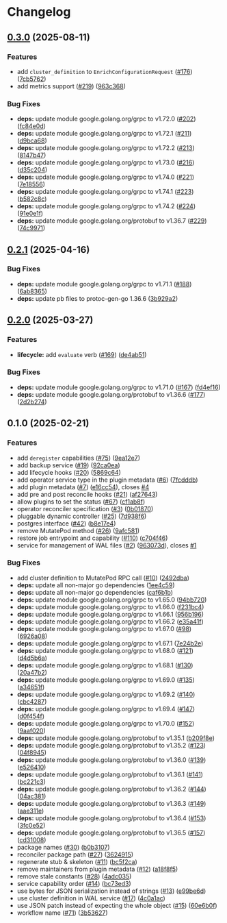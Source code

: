 # Changelog

## [0.3.0](https://github.com/cloudnative-pg/cnpg-i/compare/v0.2.1...v0.3.0) (2025-08-11)


### Features

* add `cluster_definition` to `EnrichConfigurationRequest` ([#176](https://github.com/cloudnative-pg/cnpg-i/issues/176)) ([7cb5762](https://github.com/cloudnative-pg/cnpg-i/commit/7cb57628933b75045443de5850e7c470aef2a66c))
* add metrics support ([#219](https://github.com/cloudnative-pg/cnpg-i/issues/219)) ([963c368](https://github.com/cloudnative-pg/cnpg-i/commit/963c368523c25d2e4043609ecc2d9076a8d422c2))


### Bug Fixes

* **deps:** update module google.golang.org/grpc to v1.72.0 ([#202](https://github.com/cloudnative-pg/cnpg-i/issues/202)) ([fc84e0d](https://github.com/cloudnative-pg/cnpg-i/commit/fc84e0dee4f3459194f4f7bfd608364c5345ac89))
* **deps:** update module google.golang.org/grpc to v1.72.1 ([#211](https://github.com/cloudnative-pg/cnpg-i/issues/211)) ([d9bca68](https://github.com/cloudnative-pg/cnpg-i/commit/d9bca684bda3da86d4d82921f4fac45ffa5ba740))
* **deps:** update module google.golang.org/grpc to v1.72.2 ([#213](https://github.com/cloudnative-pg/cnpg-i/issues/213)) ([8147b47](https://github.com/cloudnative-pg/cnpg-i/commit/8147b4701a09ec3af04cfc397cd7d7d6142b17f5))
* **deps:** update module google.golang.org/grpc to v1.73.0 ([#216](https://github.com/cloudnative-pg/cnpg-i/issues/216)) ([d35c204](https://github.com/cloudnative-pg/cnpg-i/commit/d35c20496e1dd2948ba00fd49a6264b5934a36d9))
* **deps:** update module google.golang.org/grpc to v1.74.0 ([#221](https://github.com/cloudnative-pg/cnpg-i/issues/221)) ([7e18556](https://github.com/cloudnative-pg/cnpg-i/commit/7e1855607c8e8604cc34e538845d0cba75fdeff4))
* **deps:** update module google.golang.org/grpc to v1.74.1 ([#223](https://github.com/cloudnative-pg/cnpg-i/issues/223)) ([b582c8c](https://github.com/cloudnative-pg/cnpg-i/commit/b582c8c00fd867a4f022124503c36bf56fc3407b))
* **deps:** update module google.golang.org/grpc to v1.74.2 ([#224](https://github.com/cloudnative-pg/cnpg-i/issues/224)) ([91e0e1f](https://github.com/cloudnative-pg/cnpg-i/commit/91e0e1ff26be4bde2e7dc9d9e1cd0b7828c01e2c))
* **deps:** update module google.golang.org/protobuf to v1.36.7 ([#229](https://github.com/cloudnative-pg/cnpg-i/issues/229)) ([74c9971](https://github.com/cloudnative-pg/cnpg-i/commit/74c9971fdb0cfe77f78f3eb3d2254bc5139d4679))

## [0.2.1](https://github.com/cloudnative-pg/cnpg-i/compare/v0.2.0...v0.2.1) (2025-04-16)


### Bug Fixes

* **deps:** update module google.golang.org/grpc to v1.71.1 ([#188](https://github.com/cloudnative-pg/cnpg-i/issues/188)) ([6ab8365](https://github.com/cloudnative-pg/cnpg-i/commit/6ab8365bfe7d78acd8109870985e1c386b850492))
* **deps:** update pb files to protoc-gen-go 1.36.6 ([3b929a2](https://github.com/cloudnative-pg/cnpg-i/commit/3b929a277e8c924d0dd958b1d28bf96009d5c86d))

## [0.2.0](https://github.com/cloudnative-pg/cnpg-i/compare/v0.1.0...v0.2.0) (2025-03-27)


### Features

* **lifecycle:** add `evaluate` verb ([#169](https://github.com/cloudnative-pg/cnpg-i/issues/169)) ([de4ab51](https://github.com/cloudnative-pg/cnpg-i/commit/de4ab51537cbea0920aaf8b527a71bfba8ef12c0))


### Bug Fixes

* **deps:** update module google.golang.org/grpc to v1.71.0 ([#167](https://github.com/cloudnative-pg/cnpg-i/issues/167)) ([fd4ef16](https://github.com/cloudnative-pg/cnpg-i/commit/fd4ef16869dd864e8db48a7dbdde992fb05c8041))
* **deps:** update module google.golang.org/protobuf to v1.36.6 ([#177](https://github.com/cloudnative-pg/cnpg-i/issues/177)) ([2d2b274](https://github.com/cloudnative-pg/cnpg-i/commit/2d2b27435b6f26ece85f8ed6d2c7acba9c0f0fd9))

## 0.1.0 (2025-02-21)


### Features

* add `deregister` capabilities ([#75](https://github.com/cloudnative-pg/cnpg-i/issues/75)) ([9ea12e7](https://github.com/cloudnative-pg/cnpg-i/commit/9ea12e76a6ee41bc625cd81d9e66517b092299aa))
* add backup service ([#19](https://github.com/cloudnative-pg/cnpg-i/issues/19)) ([92ca0ea](https://github.com/cloudnative-pg/cnpg-i/commit/92ca0eaa10ad0dc88b7458b56331092453e9035f))
* add lifecycle hooks ([#20](https://github.com/cloudnative-pg/cnpg-i/issues/20)) ([5869c64](https://github.com/cloudnative-pg/cnpg-i/commit/5869c644788b8d4d3de0b5305bd0fc3c7f1be17b))
* add operator service type in the plugin metadata ([#6](https://github.com/cloudnative-pg/cnpg-i/issues/6)) ([7fcdddb](https://github.com/cloudnative-pg/cnpg-i/commit/7fcdddbaf7f46c89affcf3871ddd9fb51e691adc))
* add plugin metadata ([#7](https://github.com/cloudnative-pg/cnpg-i/issues/7)) ([e16cc54](https://github.com/cloudnative-pg/cnpg-i/commit/e16cc543b9bb875b02d10b4cfa015ebd3050ea22)), closes [#4](https://github.com/cloudnative-pg/cnpg-i/issues/4)
* add pre and post reconcile hooks ([#21](https://github.com/cloudnative-pg/cnpg-i/issues/21)) ([af27643](https://github.com/cloudnative-pg/cnpg-i/commit/af2764325710cd98881e211810d2a01f61b62d43))
* allow plugins to set the status ([#67](https://github.com/cloudnative-pg/cnpg-i/issues/67)) ([cf1ab8f](https://github.com/cloudnative-pg/cnpg-i/commit/cf1ab8fab2a05e7e28cb7ff1aa575a447d9e6634))
* operator reconciler specification ([#3](https://github.com/cloudnative-pg/cnpg-i/issues/3)) ([0b01870](https://github.com/cloudnative-pg/cnpg-i/commit/0b018708a768a8f4d59e99716a782e44cceb7ff2))
* pluggable dynamic controller ([#25](https://github.com/cloudnative-pg/cnpg-i/issues/25)) ([7d938f6](https://github.com/cloudnative-pg/cnpg-i/commit/7d938f60f998af1d336a669a2497d1cf68b9d582))
* postgres interface ([#42](https://github.com/cloudnative-pg/cnpg-i/issues/42)) ([b8e17e4](https://github.com/cloudnative-pg/cnpg-i/commit/b8e17e42e05c1dc5b640a1bbf2466b1fc193d267))
* remove MutatePod method ([#26](https://github.com/cloudnative-pg/cnpg-i/issues/26)) ([9afc581](https://github.com/cloudnative-pg/cnpg-i/commit/9afc58113460f207ca4fb83b6ba875caef1abb64))
* restore job entrypoint and capability ([#110](https://github.com/cloudnative-pg/cnpg-i/issues/110)) ([c704f46](https://github.com/cloudnative-pg/cnpg-i/commit/c704f46c20e0f2d2b4c1c1673ce55b25a7b972f9))
* service for management of WAL files ([#2](https://github.com/cloudnative-pg/cnpg-i/issues/2)) ([963073d](https://github.com/cloudnative-pg/cnpg-i/commit/963073d61df217fd6c2cd9f4ca77b4a57e623c04)), closes [#1](https://github.com/cloudnative-pg/cnpg-i/issues/1)


### Bug Fixes

* add cluster definition to MutatePod RPC call ([#10](https://github.com/cloudnative-pg/cnpg-i/issues/10)) ([2492dba](https://github.com/cloudnative-pg/cnpg-i/commit/2492dba8ebbd98f1da02a9e59d05e5a76beac8e6))
* **deps:** update all non-major go dependencies ([1ee4c59](https://github.com/cloudnative-pg/cnpg-i/commit/1ee4c59422aa56005b2c3f9394fc817c76275511))
* **deps:** update all non-major go dependencies ([caf6b1b](https://github.com/cloudnative-pg/cnpg-i/commit/caf6b1b23daa7a733ad2a6c321ab097660bbdd94))
* **deps:** update module google.golang.org/grpc to v1.65.0 ([94bb720](https://github.com/cloudnative-pg/cnpg-i/commit/94bb720bd7a555d5176f66f2793d1b562b550ca0))
* **deps:** update module google.golang.org/grpc to v1.66.0 ([f231bc4](https://github.com/cloudnative-pg/cnpg-i/commit/f231bc4189df9dcf604320b59cc34e9d553a7ec1))
* **deps:** update module google.golang.org/grpc to v1.66.1 ([956b196](https://github.com/cloudnative-pg/cnpg-i/commit/956b196c4d303a2a6ee13581de35c5617cd8ec92))
* **deps:** update module google.golang.org/grpc to v1.66.2 ([e35a41f](https://github.com/cloudnative-pg/cnpg-i/commit/e35a41f25a3cbf4e0d878fa14eb52015c3cd7915))
* **deps:** update module google.golang.org/grpc to v1.67.0 ([#98](https://github.com/cloudnative-pg/cnpg-i/issues/98)) ([6926a08](https://github.com/cloudnative-pg/cnpg-i/commit/6926a08b23857be1c9b6e125fb9d83758566472c))
* **deps:** update module google.golang.org/grpc to v1.67.1 ([7e24b2e](https://github.com/cloudnative-pg/cnpg-i/commit/7e24b2eccd507275f994b458189843d6d52a0f4c))
* **deps:** update module google.golang.org/grpc to v1.68.0 ([#121](https://github.com/cloudnative-pg/cnpg-i/issues/121)) ([d4d5b6a](https://github.com/cloudnative-pg/cnpg-i/commit/d4d5b6a7d6eda0028b087ade2cbd24c7c7c72adb))
* **deps:** update module google.golang.org/grpc to v1.68.1 ([#130](https://github.com/cloudnative-pg/cnpg-i/issues/130)) ([20a47b2](https://github.com/cloudnative-pg/cnpg-i/commit/20a47b2d919b1bfaf9f759a4d6d7e857fd6ab960))
* **deps:** update module google.golang.org/grpc to v1.69.0 ([#135](https://github.com/cloudnative-pg/cnpg-i/issues/135)) ([a34651f](https://github.com/cloudnative-pg/cnpg-i/commit/a34651fddaa6902c95f4cdc33841eae67cb9b55f))
* **deps:** update module google.golang.org/grpc to v1.69.2 ([#140](https://github.com/cloudnative-pg/cnpg-i/issues/140)) ([cbc4287](https://github.com/cloudnative-pg/cnpg-i/commit/cbc4287931eec44707a228028ead90ac53d9a989))
* **deps:** update module google.golang.org/grpc to v1.69.4 ([#147](https://github.com/cloudnative-pg/cnpg-i/issues/147)) ([d0f454f](https://github.com/cloudnative-pg/cnpg-i/commit/d0f454f240a215a7b4cc88476f1f3e664e827985))
* **deps:** update module google.golang.org/grpc to v1.70.0 ([#152](https://github.com/cloudnative-pg/cnpg-i/issues/152)) ([9aaf020](https://github.com/cloudnative-pg/cnpg-i/commit/9aaf020a9efe6b1d17325bbd5eabc735c85d553b))
* **deps:** update module google.golang.org/protobuf to v1.35.1 ([b209f8e](https://github.com/cloudnative-pg/cnpg-i/commit/b209f8e465716379308371ae5b48371159a50a97))
* **deps:** update module google.golang.org/protobuf to v1.35.2 ([#123](https://github.com/cloudnative-pg/cnpg-i/issues/123)) ([04f8945](https://github.com/cloudnative-pg/cnpg-i/commit/04f894529500f5721c10067a8e4459186a6a9110))
* **deps:** update module google.golang.org/protobuf to v1.36.0 ([#139](https://github.com/cloudnative-pg/cnpg-i/issues/139)) ([e526410](https://github.com/cloudnative-pg/cnpg-i/commit/e52641093a69541bafd197cc73f795c6308817c5))
* **deps:** update module google.golang.org/protobuf to v1.36.1 ([#141](https://github.com/cloudnative-pg/cnpg-i/issues/141)) ([bc221c3](https://github.com/cloudnative-pg/cnpg-i/commit/bc221c3954e3e4e7147a92c03809381364fc66ab))
* **deps:** update module google.golang.org/protobuf to v1.36.2 ([#144](https://github.com/cloudnative-pg/cnpg-i/issues/144)) ([04ac381](https://github.com/cloudnative-pg/cnpg-i/commit/04ac38195f85918a9d1ab38154e0ba5878249c4f))
* **deps:** update module google.golang.org/protobuf to v1.36.3 ([#149](https://github.com/cloudnative-pg/cnpg-i/issues/149)) ([aae311e](https://github.com/cloudnative-pg/cnpg-i/commit/aae311e780156d93553fcbaa66c59b50852abc4a))
* **deps:** update module google.golang.org/protobuf to v1.36.4 ([#153](https://github.com/cloudnative-pg/cnpg-i/issues/153)) ([3fc0e52](https://github.com/cloudnative-pg/cnpg-i/commit/3fc0e5299ed3f42acbf7ffb3c41c9f47b77064f5))
* **deps:** update module google.golang.org/protobuf to v1.36.5 ([#157](https://github.com/cloudnative-pg/cnpg-i/issues/157)) ([cd31008](https://github.com/cloudnative-pg/cnpg-i/commit/cd310088baa9401323d8af4dee9cf694eb4a8e8c))
* package names ([#30](https://github.com/cloudnative-pg/cnpg-i/issues/30)) ([b0b3107](https://github.com/cloudnative-pg/cnpg-i/commit/b0b310788fa1c097e139e31d661f124be91b94b7))
* reconciler package path ([#27](https://github.com/cloudnative-pg/cnpg-i/issues/27)) ([3624915](https://github.com/cloudnative-pg/cnpg-i/commit/362491594dde7a5360b24a0fd14c7e02715cab09))
* regenerate stub & skeleton ([#11](https://github.com/cloudnative-pg/cnpg-i/issues/11)) ([bc5f2ca](https://github.com/cloudnative-pg/cnpg-i/commit/bc5f2cab5e5949cc4e6dd0d2200613aea7330f20))
* remove maintainers from plugin metadata ([#12](https://github.com/cloudnative-pg/cnpg-i/issues/12)) ([a18f8f5](https://github.com/cloudnative-pg/cnpg-i/commit/a18f8f50cf36d1928a5d41ebeba192228cf6d2ea))
* remove stale constants ([#28](https://github.com/cloudnative-pg/cnpg-i/issues/28)) ([4adc035](https://github.com/cloudnative-pg/cnpg-i/commit/4adc03536d626577c919718d7d02bef89fbe366a))
* service capability order ([#14](https://github.com/cloudnative-pg/cnpg-i/issues/14)) ([bc73ed3](https://github.com/cloudnative-pg/cnpg-i/commit/bc73ed38c383c5e2b90c95ccb67a724e8354d5e7))
* use bytes for JSON serialization instead of strings ([#13](https://github.com/cloudnative-pg/cnpg-i/issues/13)) ([e99be6d](https://github.com/cloudnative-pg/cnpg-i/commit/e99be6d0cb8e89ded72d3ee80eacb5187b9996dd))
* use cluster definition in WAL service ([#17](https://github.com/cloudnative-pg/cnpg-i/issues/17)) ([4c0a1ac](https://github.com/cloudnative-pg/cnpg-i/commit/4c0a1ac46426d1c848d42f9f70b03cb1e07d5e22))
* use JSON patch instead of expecting the whole object ([#15](https://github.com/cloudnative-pg/cnpg-i/issues/15)) ([60e6b0f](https://github.com/cloudnative-pg/cnpg-i/commit/60e6b0f90cb4261817391d0c81e5f42685ff20da))
* workflow name ([#71](https://github.com/cloudnative-pg/cnpg-i/issues/71)) ([3b53627](https://github.com/cloudnative-pg/cnpg-i/commit/3b53627724590185381246c0e256ecf1de55c99d))
